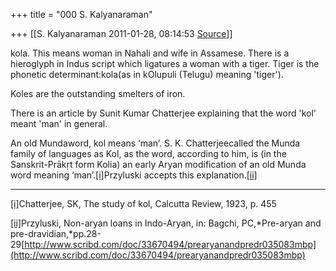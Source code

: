 +++
title = "000 S. Kalyanaraman"

+++
[[S. Kalyanaraman	2011-01-28, 08:14:53 [Source](https://groups.google.com/g/bvparishat/c/s7xZllN8eXI)]]



kola. This means woman in Nahali and wife in Assamese. There is a hieroglyph in Indus script which ligatures a woman with a tiger. Tiger is the phonetic determinant:kola(as in kOlupuli (Telugu) meaning 'tiger').

Koles are the outstanding smelters of iron.



There is an article by Sunit Kumar Chatterjee explaining that the word 'kol' meant 'man' in general.



An old Mundaword, kol means ‘man’. S. K. Chatterjeecalled the Munda family of languages as Kol, as the word, according to him, is (in the Sanskrit-Prākṛt form Kolia) an early Aryan modification of an old Munda word meaning ‘man’.[\[i\]](https://mail.google.com/mail/?ui=2&view=bsp&ver=ohhl4rw8mbn4#12dbb2c39bf2c813__edn1)Przyluski accepts this explanation.[\[ii\]](https://mail.google.com/mail/?ui=2&view=bsp&ver=ohhl4rw8mbn4#12dbb2c39bf2c813__edn2)



------------------------------------------------------------------------

[\[i\]](https://mail.google.com/mail/?ui=2&view=bsp&ver=ohhl4rw8mbn4#12dbb2c39bf2c813__ednref1)Chatterjee, SK, The study of kol, Calcutta Review, 1923, p. 455

[\[ii\]](https://mail.google.com/mail/?ui=2&view=bsp&ver=ohhl4rw8mbn4#12dbb2c39bf2c813__ednref2)Przyluski, Non-aryan loans in Indo-Aryan, in: Bagchi, PC,*Pre-aryan and pre-dravidian,*pp.28-29[http://www.scribd.com/doc/33670494/prearyanandpredr035083mbp](http://www.scribd.com/doc/33670494/prearyanandpredr035083mbp)

